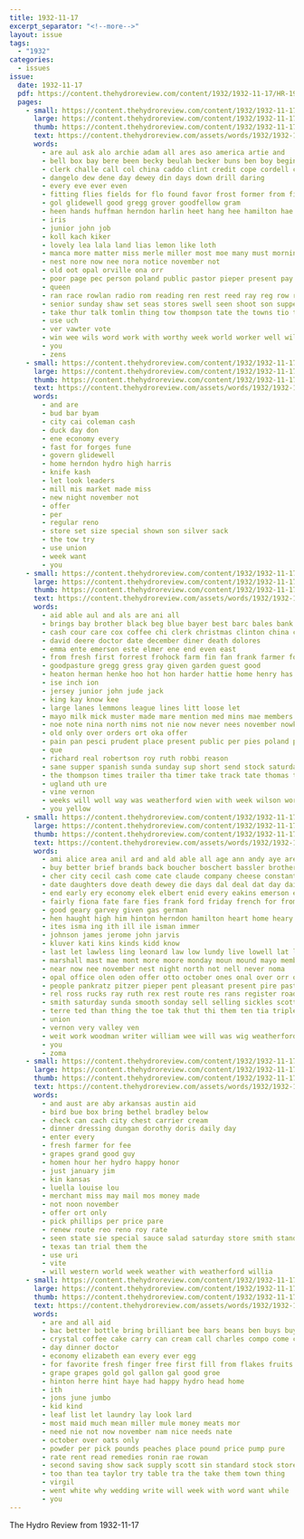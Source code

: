 ```yaml
---
title: 1932-11-17
excerpt_separator: "<!--more-->"
layout: issue
tags:
  - "1932"
categories:
  - issues
issue:
  date: 1932-11-17
  pdf: https://content.thehydroreview.com/content/1932/1932-11-17/HR-1932-11-17.pdf
  pages:
    - small: https://content.thehydroreview.com/content/1932/1932-11-17/small/HR-1932-11-17-01.jpg
      large: https://content.thehydroreview.com/content/1932/1932-11-17/large/HR-1932-11-17-01.jpg
      thumb: https://content.thehydroreview.com/content/1932/1932-11-17/thumbnails/HR-1932-11-17-01.jpg
      text: https://content.thehydroreview.com/assets/words/1932/1932-11-17/HR-1932-11-17-01.txt
      words:
        - are aul ask alo archie adam all ares aso america artie and
        - bell box bay bere been becky beulah becker buns ben boy begin bill best brummett balls bring
        - clerk challe call col china caddo clint credit cope cordell can cha clara cross christian cox county chance clinton couch church citizen
        - dangelo dew dene day dewey din days down drill daring
        - every eve ever even
        - fitting flies fields for flo found favor frost former from fig fee first favorite feo friday
        - gol glidewell good gregg grover goodfellow gram
        - heen hands huffman herndon harlin heet hang hee hamilton hae hus him honor her hydro high had held hobart has
        - iris
        - junior john job
        - koll kach kiker
        - lovely lea lala land lias lemon like loth
        - manca more matter miss merle miller most moe many must morning man music monday
        - nest nore now nee nora notice november not
        - old oot opal orville ona orr
        - poor page pec person poland public pastor pieper present pay part prost pall past people pal pee
        - queen
        - ran race rowlan radio rom reading ren rest reed ray reg row red read res roll rema
        - senior sunday shaw set seas stores swell seen shoot son supper sales she standard song stiff spare scout sale story still service star singer sie school smith selling
        - take thur talk tomlin thing tow thompson tate the towns tio times thrall than teacher thi taylor them ten
        - use uch
        - ver vawter vote
        - win wee wils word work with worthy week world worker well will wilt way was wit
        - you
        - zens
    - small: https://content.thehydroreview.com/content/1932/1932-11-17/small/HR-1932-11-17-02.jpg
      large: https://content.thehydroreview.com/content/1932/1932-11-17/large/HR-1932-11-17-02.jpg
      thumb: https://content.thehydroreview.com/content/1932/1932-11-17/thumbnails/HR-1932-11-17-02.jpg
      text: https://content.thehydroreview.com/assets/words/1932/1932-11-17/HR-1932-11-17-02.txt
      words:
        - and are
        - bud bar byam
        - city cai coleman cash
        - duck day don
        - ene economy every
        - fast for forges fune
        - govern glidewell
        - home herndon hydro high harris
        - knife kash
        - let look leaders
        - mill mis market made miss
        - new night november not
        - offer
        - per
        - regular reno
        - store set size special shown son silver sack
        - the tow try
        - use union
        - week want
        - you
    - small: https://content.thehydroreview.com/content/1932/1932-11-17/small/HR-1932-11-17-03.jpg
      large: https://content.thehydroreview.com/content/1932/1932-11-17/large/HR-1932-11-17-03.jpg
      thumb: https://content.thehydroreview.com/content/1932/1932-11-17/thumbnails/HR-1932-11-17-03.jpg
      text: https://content.thehydroreview.com/assets/words/1932/1932-11-17/HR-1932-11-17-03.txt
      words:
        - aid able aul and als are ani all
        - brings bay brother black beg blue bayer best barc bales bank bradley boucher bull but box bright bue bess
        - cash cour care cox coffee chi clerk christmas clinton china class credit cattle city chelf
        - david deere doctor date december diner death dolores
        - emma ente emerson este elmer ene end even east
        - from fresh first forrest frohock farm fin fan frank farmer for
        - goodpasture gregg gress gray given garden guest good
        - heaton herman henke hoo hot hon harder hattie home henry has harrow harm hie half harry head hay hae holstein hydro hamilton harness high howell her heen
        - ise inch ion
        - jersey junior john jude jack
        - king kay know kee
        - large lanes lemmons league lines litt loose let
        - mayo milk mick muster made mare mention med mins mae members mil mule mis mail milla miss mise miles mules mckee mower
        - noe note nina north nims not nie now never nees november nowka
        - old only over orders ort oka offer
        - pain pan pesci prudent place present public per pies poland par president prairie pie peet past
        - que
        - richard real robertson roy ruth robbi reason
        - sane supper spanish sunda sunday sup short send stock saturday states son sister scott sled sir smith ster sees sou six soon safe small staples sell sed stack sena
        - the thompson times trailer tha timer take track tate thomas tiny ton tow too taste tay
        - ugland uth ure
        - vine vernon
        - weeks will woll way was weatherford wien with week wilson work west wood wright win
        - you yellow
    - small: https://content.thehydroreview.com/content/1932/1932-11-17/small/HR-1932-11-17-04.jpg
      large: https://content.thehydroreview.com/content/1932/1932-11-17/large/HR-1932-11-17-04.jpg
      thumb: https://content.thehydroreview.com/content/1932/1932-11-17/thumbnails/HR-1932-11-17-04.jpg
      text: https://content.thehydroreview.com/assets/words/1932/1932-11-17/HR-1932-11-17-04.txt
      words:
        - ami alice area anil ard and ald able all age ann andy aye are addo agre
        - buy better brief brands back boucher boschert bassler brothers ball bank bie barber bir bila barnes born but billy been brought bradley blakley bahney brookfield boys box ben business batey butter
        - cher city cecil cash come cate claude company cheese constant colony con caldwell cotton clar cor caller cordell cach comes conger can captain cake
        - date daughters dove death dewey die days dal deal dat day daily dick dinner deer
        - end early ery economy elek elbert enid every eakins emerson edwards earl
        - fairly fiona fate fare fies frank ford friday french for from few felton farrell
        - good geary garvey given gas german
        - hen haught high him hinton herndon hamilton heart home heary hush hour her had hore hardware helen head has heineman half hester henke hydro henry
        - ites isma ing ith ill ile isman immer
        - johnson james jerome john jarvis
        - kluver kati kins kinds kidd know
        - last let lawless ling leonard law low lundy live lowell lat lydia lee land less lura logan look
        - marshall mast mae mont more moore monday moun mound mayo members market miss men man most mis much must means mary made merle marjorie
        - near now nee november nest night north not nell never noma
        - opal office olen oden offer otto october ones onal over orr oli
        - people pankratz pitzer pieper pent pleasant present pire past payne pot pett peat place pada
        - rel ross rucks ray ruth rex rest route res rans register roads
        - smith saturday sunda smooth sonday sell selling sickles scott sid swift shaw segers star store style sheffer stole side slemp she snow sales start sunday sale sinning son save sick simple station states sinclair standard spring sis see supper stock school ser
        - terre ted than thing the toe tak thut thi them ten tia triplett trip tank tindall
        - union
        - vernon very valley ven
        - weit work woodman writer william wee will was wig weatherford williams weeks wells west wesley week wright wilson wane wal winter walter with weil
        - you
        - zoma
    - small: https://content.thehydroreview.com/content/1932/1932-11-17/small/HR-1932-11-17-05.jpg
      large: https://content.thehydroreview.com/content/1932/1932-11-17/large/HR-1932-11-17-05.jpg
      thumb: https://content.thehydroreview.com/content/1932/1932-11-17/thumbnails/HR-1932-11-17-05.jpg
      text: https://content.thehydroreview.com/assets/words/1932/1932-11-17/HR-1932-11-17-05.txt
      words:
        - and aust are aby arkansas austin aid
        - bird bue box bring bethel bradley below
        - check can cach city chest carrier cream
        - dinner dressing dungan dorothy doris daily day
        - enter every
        - fresh farmer for fee
        - grapes grand good guy
        - homen hour her hydro happy honor
        - just january jim
        - kin kansas
        - luella louise lou
        - merchant miss may mail mos money made
        - not noon november
        - offer ort only
        - pick phillips per price pare
        - renew route reo reno roy rate
        - seen state sie special sauce salad saturday store smith standard still strong southern size sunda schroder sunday sul sup sting sible
        - texas tan trial them the
        - use uri
        - vite
        - will western world week weather with weatherford willia
    - small: https://content.thehydroreview.com/content/1932/1932-11-17/small/HR-1932-11-17-06.jpg
      large: https://content.thehydroreview.com/content/1932/1932-11-17/large/HR-1932-11-17-06.jpg
      thumb: https://content.thehydroreview.com/content/1932/1932-11-17/thumbnails/HR-1932-11-17-06.jpg
      text: https://content.thehydroreview.com/assets/words/1932/1932-11-17/HR-1932-11-17-06.txt
      words:
        - are and all aid
        - bac better bottle bring brilliant bee bars beans ben buys buy broom big bulk bag been
        - crystal coffee cake carry can cream call charles compo come choice
        - day dinner doctor
        - economy elizabeth ean every ever egg
        - for favorite fresh finger free first fill from flakes fruits feast
        - grape grapes gold gol gallon gal good groe
        - hinton herre hint haye had happy hydro head home
        - ith
        - jons june jumbo
        - kid kind
        - leaf list let laundry lay look lard
        - most maid much mean miller mule money meats mor
        - need nie not now november nam nice needs nate
        - october over oats only
        - powder per pick pounds peaches place pound price pump pure
        - rate rent read remedies ronin rae rowan
        - second saving show sack supply scott sin standard stock store saturday soap save sale stocking sugar spott staple snow ship silver score see
        - too than tea taylor try table tra the take them town thing
        - virgil
        - went white why wedding write will week with word want while
        - you
---
```


The Hydro Review from 1932-11-17

<!--more-->

